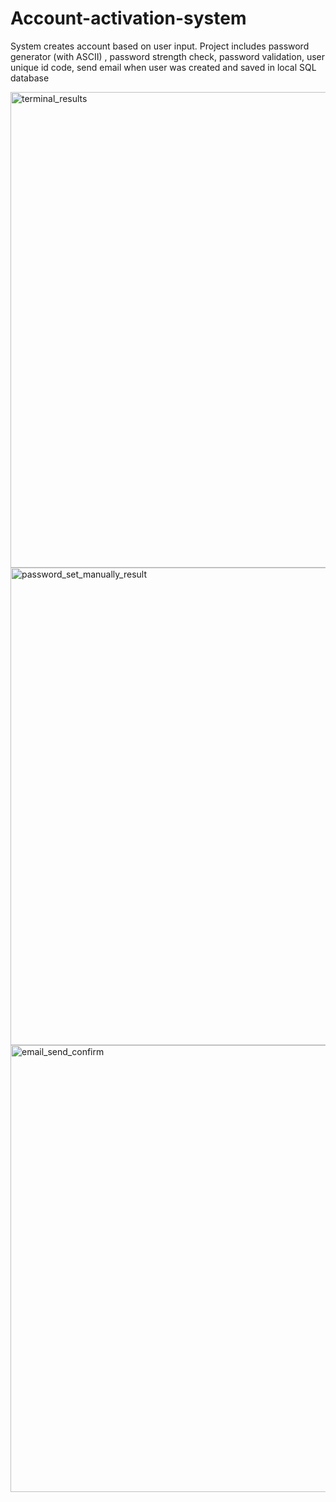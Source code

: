 # Account-activation-system
System creates account based on user input. Project includes password generator (with ASCII) , password strength check, password validation, user unique id code, send email when user was created and saved in local SQL database

<img width="761" alt="terminal_results" src="https://user-images.githubusercontent.com/77678424/183095866-046e67f1-d2fc-4cf8-893f-1284629a1d1c.png">
<img width="764" alt="password_set_manually_result" src="https://user-images.githubusercontent.com/77678424/183095872-a9213b56-c5ee-46aa-9f4b-1ad8e0fc26de.png">
<img width="715" alt="email_send_confirm" src="https://user-images.githubusercontent.com/77678424/183095892-510a028c-adf8-4b35-96d0-6e478172157c.png">
